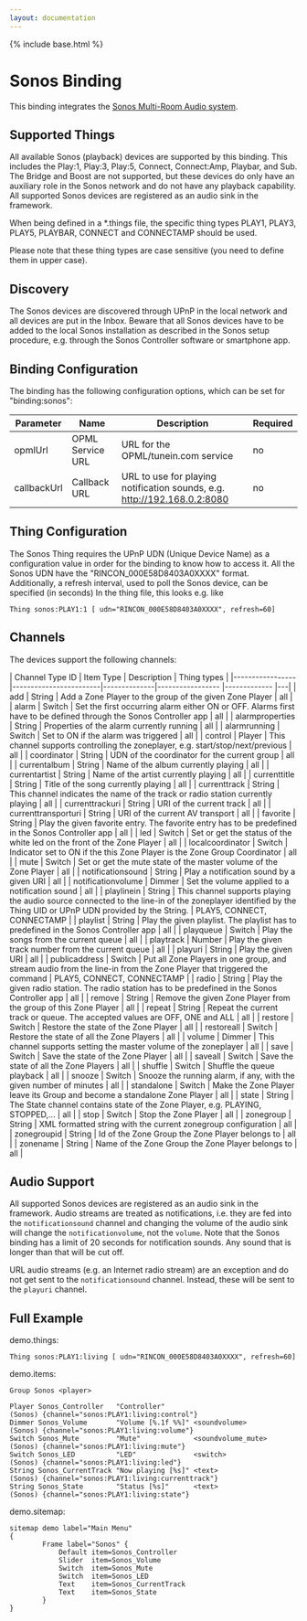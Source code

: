 ```yaml
---
layout: documentation
---
```


{% include base.html %}

# Sonos Binding

This binding integrates the [Sonos Multi-Room Audio system](http://www.sonos.com).

## Supported Things

All available Sonos (playback) devices are supported by this binding. This includes the Play:1, Play:3, Play:5, Connect, Connect:Amp, Playbar, and Sub. The Bridge and Boost are not supported, but these devices do only have an auxiliary role in the Sonos network and do not have any playback capability. All supported Sonos devices are registered as an audio sink in the framework.

When being defined in a \*.things file, the specific thing types PLAY1, PLAY3, PLAY5, PLAYBAR, CONNECT and CONNECTAMP should be used.

Please note that these thing types are case sensitive (you need to define them in upper case).

## Discovery

The Sonos devices are discovered through UPnP in the local network and all devices are put in the Inbox. Beware that all Sonos devices have to be added to the local Sonos installation as described in the Sonos setup procedure, e.g. through the Sonos Controller software or smartphone app.

## Binding Configuration

The binding has the following configuration options, which can be set for "binding:sonos":

| Parameter | Name    | Description  | Required |
|-----------------|------------------------|--------------|------------ |
| opmlUrl | OPML Service URL | URL for the OPML/tunein.com service | no |
| callbackUrl | Callback URL | URL to use for playing notification sounds, e.g. http://192.168.0.2:8080 | no |

## Thing Configuration

The Sonos Thing requires the UPnP UDN (Unique Device Name) as a configuration value in order for the binding to know how to access it. All the Sonos UDN have the "RINCON_000E58D8403A0XXXX" format. Additionally, a refresh interval, used to poll the Sonos device, can be specified (in seconds)
In the thing file, this looks e.g. like
```
Thing sonos:PLAY1:1 [ udn="RINCON_000E58D8403A0XXXX", refresh=60]
```

## Channels

The devices support the following channels:

| Channel Type ID | Item Type    | Description  | Thing types |
|-----------------|------------------------|--------------|----------------- |------------- |---|
| add | String | Add a Zone Player to the group of the given Zone Player | all |
| alarm | Switch | Set the first occurring alarm either ON or OFF. Alarms first have to be defined through the Sonos Controller app | all |
| alarmproperties | String | Properties of the alarm currently running | all |
| alarmrunning | Switch | Set to ON if the alarm was triggered | all |
| control | Player       | This channel supports controlling the zoneplayer, e.g. start/stop/next/previous | all |
| coordinator | String | UDN of the coordinator for the current group | all |
| currentalbum | String | Name of the album currently playing | all |
| currentartist | String | Name of the artist currently playing | all |
| currenttitle | String | Title of the song currently playing | all |
| currenttrack | String       | This channel indicates the name of the track or radio station currently playing | all |
| currenttrackuri | String | URI of the current track | all |
| currenttransporturi | String | URI of the current AV transport | all |
| favorite | String | Play the given favorite entry. The favorite entry has to be predefined in the Sonos Controller app | all |
| led | Switch | Set or get the status of the white led on the front of the Zone Player | all |
| localcoordinator | Switch | Indicator set to ON if the this Zone Player is the Zone Group Coordinator | all |
| mute | Switch | Set or get the mute state of the master volume of the Zone Player | all |
| notificationsound | String | Play a notification sound by a given URI | all |
| notificationvolume | Dimmer | Set the volume applied to a notification sound | all |
| playlinein | String       | This channel supports playing the audio source connected to the line-in of the zoneplayer identified by the Thing UID or UPnP UDN provided by the String. | PLAY5, CONNECT, CONNECTAMP |
| playlist | String | Play the given playlist. The playlist has to predefined in the Sonos Controller app | all |
| playqueue | Switch | Play the songs from the current queue | all |
| playtrack | Number | Play the given track number from the current queue | all |
| playuri | String | Play the given URI | all |
| publicaddress | Switch | Put all Zone Players in one group, and stream audio from the line-in from the Zone Player that triggered the command | PLAY5, CONNECT, CONNECTAMP |
| radio | String | Play the given radio station. The radio station has to be predefined in the Sonos Controller app | all |
| remove | String | Remove the given Zone Player from the group of this Zone Player | all |
| repeat | String | Repeat the current track or queue. The accepted values are OFF, ONE and ALL | all |
| restore | Switch | Restore the state of the Zone Player | all |
| restoreall | Switch | Restore the state of all the Zone Players | all |
| volume | Dimmer       | This channel supports setting the master volume of the zoneplayer | all |
| save | Switch | Save the state of the Zone Player | all |
| saveall | Switch | Save the state of all the Zone Players | all |
| shuffle | Switch | Shuffle the queue playback | all |
| snooze | Switch | Snooze the running alarm, if any, with the given number of minutes | all |
| standalone | Switch | Make the Zone Player leave its Group and become a standalone Zone Player | all |
| state | String | The State channel contains state of the Zone Player, e.g. PLAYING, STOPPED,... | all |
| stop | Switch | Stop the Zone Player | all |
| zonegroup | String | XML formatted string with the current zonegroup configuration | all |
| zonegroupid | String | Id of the Zone Group the Zone Player belongs to | all |
| zonename | String | Name of the Zone Group the Zone Player belongs to | all |

## Audio Support

All supported Sonos devices are registered as an audio sink in the framework.
Audio streams are treated as notifications, i.e. they are fed into the `notificationsound` channel and changing the volume of the audio sink will change the `notificationvolume`, not the `volume`.
Note that the Sonos binding has a limit of 20 seconds for notification sounds. Any sound that is longer than that will be cut off.

URL audio streams (e.g. an Internet radio stream) are an exception and do not get sent to the `notificationsound` channel. Instead, these will be sent to the `playuri` channel.

## Full Example

demo.things:

```
Thing sonos:PLAY1:living [ udn="RINCON_000E58D8403A0XXXX", refresh=60]
```

demo.items:

```
Group Sonos <player>

Player Sonos_Controller   "Controller"                          (Sonos) {channel="sonos:PLAY1:living:control"}
Dimmer Sonos_Volume       "Volume [%.1f %%]" <soundvolume>      (Sonos) {channel="sonos:PLAY1:living:volume"}
Switch Sonos_Mute         "Mute"             <soundvolume_mute> (Sonos) {channel="sonos:PLAY1:living:mute"}
Switch Sonos_LED          "LED"              <switch>           (Sonos) {channel="sonos:PLAY1:living:led"}
String Sonos_CurrentTrack "Now playing [%s]" <text>             (Sonos) {channel="sonos:PLAY1:living:currenttrack"}
String Sonos_State        "Status [%s]"      <text>             (Sonos) {channel="sonos:PLAY1:living:state"}
```

demo.sitemap:

```
sitemap demo label="Main Menu"
{
		Frame label="Sonos" {
			Default item=Sonos_Controller
			Slider  item=Sonos_Volume
			Switch  item=Sonos_Mute
			Switch  item=Sonos_LED
			Text    item=Sonos_CurrentTrack		
			Text    item=Sonos_State
		}
}
```
